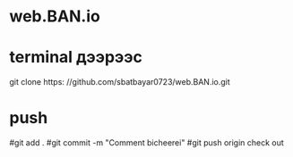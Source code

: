 # web.BAN.io

# terminal дээрээс

 git clone https: //github.com/sbatbayar0723/web.BAN.io.git
 
 # push
 #git add .
 #git commit -m "Comment bicheerei"
 #git push origin check out
 

 
 
